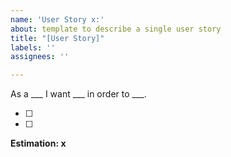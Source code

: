 ```yaml
---
name: 'User Story x:'
about: template to describe a single user story
title: "[User Story]"
labels: ''
assignees: ''

---
```


As a ___ I want ___ in order to ___.

- [ ] 
- [ ] 

**Estimation: x**
